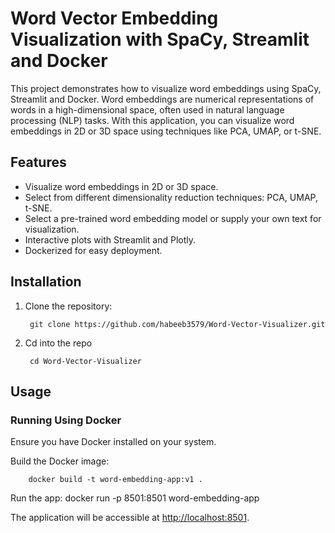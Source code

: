 # Word Vector Embedding Visualization with SpaCy, Streamlit and Docker

This project demonstrates how to visualize word embeddings using SpaCy, Streamlit and Docker. Word embeddings are numerical representations of words in a high-dimensional space, often used in natural language processing (NLP) tasks. With this application, you can visualize word embeddings in 2D or 3D space using techniques like PCA, UMAP, or t-SNE.

## Features

- Visualize word embeddings in 2D or 3D space.
- Select from different dimensionality reduction techniques: PCA, UMAP, t-SNE.
- Select a pre-trained word embedding model or supply your own text for visualization.
- Interactive plots with Streamlit and Plotly.
- Dockerized for easy deployment.

## Installation

1. Clone the repository:

        git clone https://github.com/habeeb3579/Word-Vector-Visualizer.git
2. Cd into the repo

        cd Word-Vector-Visualizer


## Usage
### Running Using Docker
Ensure you have Docker installed on your system.

Build the Docker image:

        docker build -t word-embedding-app:v1 .
Run the app:
        docker run -p 8501:8501 word-embedding-app

The application will be accessible at [http://localhost:8501](http://localhost:8501).



